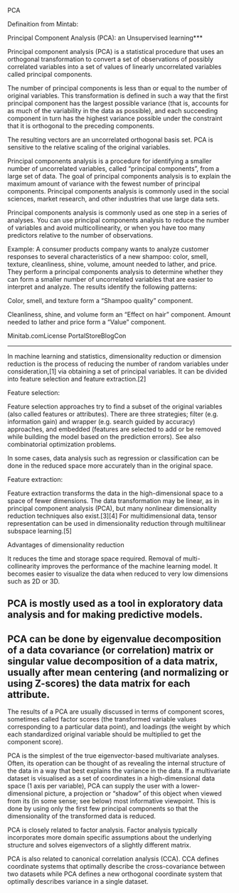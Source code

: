 PCA 

Definaition from Mintab:


Principal Component Analysis (PCA): an Unsupervised learning***

Principal component analysis (PCA) is a statistical procedure that uses an orthogonal transformation to convert a set of observations of possibly correlated variables into a set of values of linearly uncorrelated variables called principal components.

The number of principal components is less than or equal to the number of original variables. This transformation is defined in such a way that the first principal component has the largest possible variance (that is, accounts for as much of the variability in the data as possible), and each succeeding component in turn has the highest variance possible under the constraint that it is orthogonal to the preceding components.

The resulting vectors are an uncorrelated orthogonal basis set. PCA is sensitive to the relative scaling of the original variables.

Principal components analysis is a procedure for identifying a smaller number of uncorrelated variables, called “principal components”, from a large set of data. The goal of principal components analysis is to explain the maximum amount of variance with the fewest number of principal components. Principal components analysis is commonly used in the social sciences, market research, and other industries that use large data sets.

Principal components analysis is commonly used as one step in a series of analyses. You can use principal components analysis to reduce the number of variables and avoid multicollinearity, or when you have too many predictors relative to the number of observations.

Example: A consumer products company wants to analyze customer responses to several characteristics of a new shampoo: color, smell, texture, cleanliness, shine, volume, amount needed to lather, and price. They perform a principal components analysis to determine whether they can form a smaller number of uncorrelated variables that are easier to interpret and analyze. The results identify the following patterns:

Color, smell, and texture form a “Shampoo quality” component.

Cleanliness, shine, and volume form an “Effect on hair” component. Amount needed to lather and price form a “Value” component.

Minitab.comLicense PortalStoreBlogCon


---


In machine learning and statistics, dimensionality reduction or dimension reduction is the process of reducing the number of random variables under consideration,[1] via obtaining a set of principal variables. It can be divided into feature selection and feature extraction.[2]

Feature selection:

Feature selection approaches try to find a subset of the original variables (also called features or attributes). There are three strategies; filter (e.g. information gain) and wrapper (e.g. search guided by accuracy) approaches, and embedded (features are selected to add or be removed while building the model based on the prediction errors). See also combinatorial optimization problems.

In some cases, data analysis such as regression or classification can be done in the reduced space more accurately than in the original space.

Feature extraction:

Feature extraction transforms the data in the high-dimensional space to a space of fewer dimensions. The data transformation may be linear, as in principal component analysis (PCA), but many nonlinear dimensionality reduction techniques also exist.[3][4] For multidimensional data, tensor representation can be used in dimensionality reduction through multilinear subspace learning.[5]

Advantages of dimensionality reduction

It reduces the time and storage space required.
Removal of multi-collinearity improves the performance of the machine learning model.
It becomes easier to visualize the data when reduced to very low dimensions such as 2D or 3D.

## PCA is mostly used as a tool in exploratory data analysis and for making predictive models.

## PCA can be done by eigenvalue decomposition of a data covariance (or correlation) matrix or singular value decomposition of a data matrix, usually after mean centering (and normalizing or using Z-scores) the data matrix for each attribute.

The results of a PCA are usually discussed in terms of component scores, sometimes called factor scores (the transformed variable values corresponding to a particular data point), and loadings (the weight by which each standardized original variable should be multiplied to get the component score).

PCA is the simplest of the true eigenvector-based multivariate analyses. Often, its operation can be thought of as revealing the internal structure of the data in a way that best explains the variance in the data. If a multivariate dataset is visualised as a set of coordinates in a high-dimensional data space (1 axis per variable), PCA can supply the user with a lower-dimensional picture, a projection or “shadow” of this object when viewed from its (in some sense; see below) most informative viewpoint. This is done by using only the first few principal components so that the dimensionality of the transformed data is reduced.

PCA is closely related to factor analysis. Factor analysis typically incorporates more domain specific assumptions about the underlying structure and solves eigenvectors of a slightly different matrix.

PCA is also related to canonical correlation analysis (CCA). CCA defines coordinate systems that optimally describe the cross-covariance between two datasets while PCA defines a new orthogonal coordinate system that optimally describes variance in a single dataset.





























